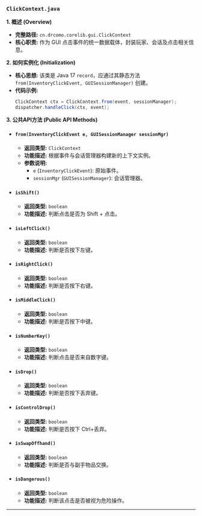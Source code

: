 ### `ClickContext.java`

**1. 概述 (Overview)**

  * **完整路径:** `cn.drcomo.corelib.gui.ClickContext`
  * **核心职责:** 作为 GUI 点击事件的统一数据载体，封装玩家、会话及点击相关信息。

**2. 如何实例化 (Initialization)**

  * **核心思想:** 该类是 Java 17 `record`，应通过其静态方法 `from(InventoryClickEvent, GUISessionManager)` 创建。
  * **代码示例:**
    ```java
    ClickContext ctx = ClickContext.from(event, sessionManager);
    dispatcher.handleClick(ctx, event);
    ```

**3. 公共API方法 (Public API Methods)**

  * #### `from(InventoryClickEvent e, GUISessionManager sessionMgr)`

      * **返回类型:** `ClickContext`
      * **功能描述:** 根据事件与会话管理器构建新的上下文实例。
      * **参数说明:**
          * `e` (`InventoryClickEvent`): 原始事件。
          * `sessionMgr` (`GUISessionManager`): 会话管理器。

  * #### `isShift()`

      * **返回类型:** `boolean`
      * **功能描述:** 判断点击是否为 Shift + 点击。

  * #### `isLeftClick()`

      * **返回类型:** `boolean`
      * **功能描述:** 判断是否按下左键。

  * #### `isRightClick()`

      * **返回类型:** `boolean`
      * **功能描述:** 判断是否按下右键。

  * #### `isMiddleClick()`

      * **返回类型:** `boolean`
      * **功能描述:** 判断是否按下中键。

  * #### `isNumberKey()`

      * **返回类型:** `boolean`
      * **功能描述:** 判断点击是否来自数字键。

  * #### `isDrop()`

      * **返回类型:** `boolean`
      * **功能描述:** 判断是否按下丢弃键。

  * #### `isControlDrop()`

      * **返回类型:** `boolean`
      * **功能描述:** 判断是否按下 Ctrl+丢弃。

  * #### `isSwapOffhand()`

      * **返回类型:** `boolean`
      * **功能描述:** 判断是否与副手物品交换。

  * #### `isDangerous()`

      * **返回类型:** `boolean`
      * **功能描述:** 判断该点击是否被视为危险操作。

-----
